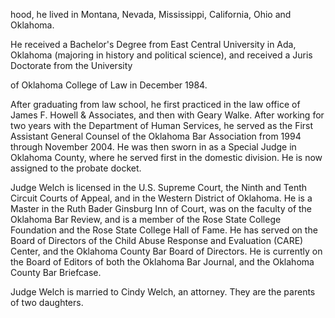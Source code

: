 ﻿---
fname: 'Allen'
lname: 'Welch'
id: 907
published: False
layout: judge-bio
---
hood, he lived in Montana, Nevada, Mississippi,
California, Ohio and Oklahoma.

He received a Bachelor's Degree from East Central University in Ada,
Oklahoma (majoring in history and political science), and received a
Juris Doctorate from the University

of Oklahoma College of Law in December 1984.

After graduating from law school, he first practiced in the law office
of James F. Howell & Associates, and then with Geary Walke. After
working for two years with the Department of Human Services, he served
as the First Assistant General Counsel of the Oklahoma Bar Association
from 1994 through November 2004. He was then sworn in as a Special Judge
in Oklahoma County, where he served first in the domestic division. He
is now assigned to the probate docket.

Judge Welch is licensed in the U.S. Supreme Court, the Ninth and Tenth
Circuit Courts of Appeal, and in the Western District of Oklahoma. He is
a Master in the Ruth Bader Ginsburg Inn of Court, was on the faculty of
the Oklahoma Bar Review, and is a member of the Rose State College
Foundation and the Rose State College Hall of Fame. He has served on the
Board of Directors of the Child Abuse Response and Evaluation (CARE)
Center, and the Oklahoma County Bar Board of Directors. He is currently
on the Board of Editors of both the Oklahoma Bar Journal, and the
Oklahoma County Bar Briefcase.

Judge Welch is married to Cindy Welch, an attorney. They are the parents
of two daughters.

